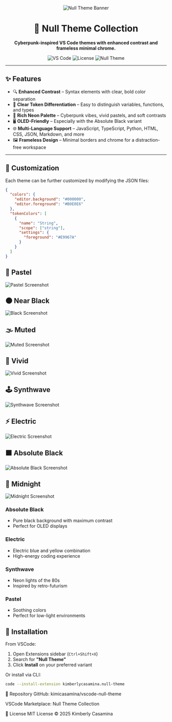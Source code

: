<p align="center">
  <img src="https://raw.githubusercontent.com/kimicasamina/vscode-null-theme/main/assets/banner.jpg" alt="Null Theme Banner" />
</p>

<h1 align="center">🧱 Null Theme Collection</h1>

<p align="center">
  <strong>Cyberpunk-inspired VS Code themes with enhanced contrast and frameless minimal chrome.</strong>
</p>

<p align="center">
  <img alt="VS Code" src="https://img.shields.io/badge/Editor-VSCode-007ACC?style=for-the-badge&logo=visual-studio-code">
  <img alt="License" src="https://img.shields.io/badge/License-MIT-blueviolet?style=for-the-badge">
  <img alt="Null Theme" src="https://img.shields.io/badge/Theme-Null%20Collection-FF00FF?style=for-the-badge&logo=visual-studio-code">
</p>

---

## ✨ Features

- 🔍 **Enhanced Contrast** – Syntax elements with clear, bold color separation
- 🎯 **Clear Token Differentiation** – Easy to distinguish variables, functions, and types
- 🌈 **Rich Neon Palette** – Cyberpunk vibes, vivid pastels, and soft contrasts
- 🖥 **OLED-Friendly** – Especially with the Absolute Black variant
- 🌐 **Multi-Language Support** – JavaScript, TypeScript, Python, HTML, CSS, JSON, Markdown, and more
- 🖼 **Frameless Design** – Minimal borders and chrome for a distraction-free workspace

---

## 🔧 Customization

Each theme can be further customized by modifying the JSON files:

```json
{
  "colors": {
    "editor.background": "#000000",
    "editor.foreground": "#B0E0E6"
  },
  "tokenColors": [
    {
      "name": "String",
      "scope": ["string"],
      "settings": {
        "foreground": "#E9967A"
      }
    }
  ]
}
```

## 🍰 Pastel

![Pastel Screenshot](./assets/pastel.png)

## 🌑 Near Black

![Black Screenshot](./assets/near-black.png)

## 🌫️ Muted

![Muted Screenshot](./assets/muted.png)

## 🌈 Vivid

![Vivid Screenshot](./assets/vivid.png)

## 🕹 Synthwave

![Synthwave Screenshot](./assets/synthwave.png)

## ⚡ Electric

![Electric Screenshot](./assets/electric.png)

## ⬛ Absolute Black

![Absolute Black Screenshot](./assets/absolute-black.png)

## 🌌 Midnight

![Midnight Screenshot](./assets/midnight.png)

### Absolute Black

- Pure black background with maximum contrast
- Perfect for OLED displays

### Electric

- Electric blue and yellow combination
- High-energy coding experience

### Synthwave

- Neon lights of the 80s
- Inspired by retro-futurism

### Pastel

- Soothing colors
- Perfect for low-light environments

## 🧪 Installation

From VSCode:

1. Open Extensions sidebar (`Ctrl+Shift+X`)
2. Search for **"Null Theme"**
3. Click **Install** on your preferred variant

Or install via CLI:

```bash
code --install-extension kimberlycasamina.null-theme
```

📁 Repository
GitHub: kimicasamina/vscode-null-theme

VSCode Marketplace: Null Theme Collection

🔖 License
MIT License © 2025 Kimberly Casamina
